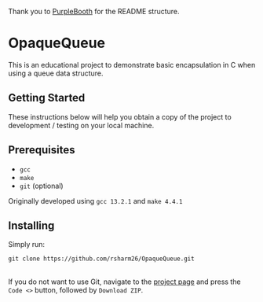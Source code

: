 Thank you to [PurpleBooth](https://gist.github.com/PurpleBooth/109311bb0361f32d87a2) for the README structure.

# OpaqueQueue

This is an educational project to demonstrate basic encapsulation in C when using a queue data structure.

## Getting Started

These instructions below will help you obtain a copy of the project to development / testing on your local machine.

## Prerequisites

- `gcc`
- `make`
- `git` (optional)
  
Originally developed using `gcc 13.2.1` and `make 4.4.1`

## Installing

Simply run:
```
git clone https://github.com/rsharm26/OpaqueQueue.git
```

<br>If you do not want to use Git, navigate to the [project page](https://github.com/rsharm26/OpaqueQueue) and press the `Code <>` button, followed by `Download ZIP`.

